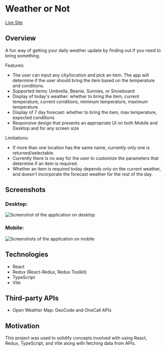 # Weather or Not

[Live Site](https://simeonbain.github.io/weather-or-not)

## Overview

A fun way of getting your daily weather update by finding out if you need to bring something.

Features:

- The user can input any city/location and pick an item. The app will determine if the user should bring the item based on the temperature and conditions.
- Supported items: Umbrella, Beanie, Sunnies, or Snowboard
- Display of today's weather: whether to bring the item, current temperature, current conditions, minimum temperature, maximum temperature
- Display of 7 day forecast: whether to bring the item, max temperature, expected conditions
- Responsive design that presents an appropriate UI on both Mobile and Desktop and for any screen size

Limitations:

- If more than one location has the same name, currently only one is returned/selectable.
- Currently there is no way for the user to customize the parameters that determine if an item is required.
- Whether an item is required today depends only on the current weather, and doesn't incorporate the forecast weather for the rest of the day.

## Screenshots

### Desktop:

![Screenshot of the application on desktop](../media/Screenshot-Desktop.png?raw=true)

### Mobile:

![Screenshots of the application on mobile](../media/Screenshot-Mobile.png?raw=true)

## Technologies

- React
- Redux (React-Redux, Redux Toolkit)
- TypeScript
- Vite

## Third-party APIs

- Open Weather Map: GeoCode and OneCall APIs

## Motivation

This project was used to solidify concepts involved with using React, Redux, TypeScript, and Vite along with fetching data from APIs.
